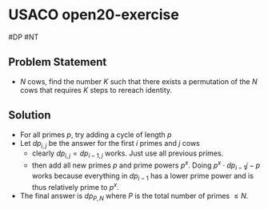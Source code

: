 # USACO open20-exercise
#DP #NT
## Problem Statement
- $N$ cows, find the number $K$ such that there exists a permutation of the $N$ cows that requires $K$ steps to rereach identity.
## Solution
- For all primes $p$, try adding a cycle of length $p$
- Let $dp_{i, j}$ be the answer for the first $i$ primes and $j$ cows
	- clearly $dp_{i, j} = dp_{i-1, j}$ works. Just use all previous primes.
	- then add all new primes $p$ and prime powers $p^x$. Doing $p^x \cdot dp_{i-1}{j-p}$ works because everything in $dp_{i-1}$ has a lower prime power and is thus relatively prime to $p^x$.
- The final answer is $dp_{P, N}$ where $P$ is the total number of primes $\leq N$.